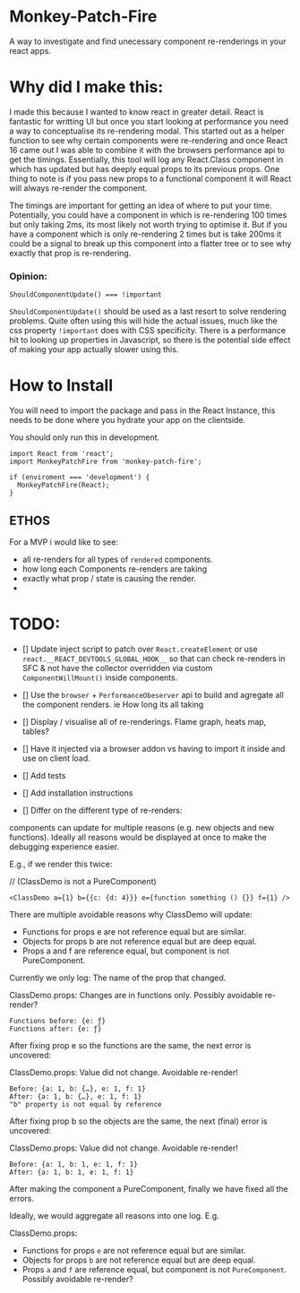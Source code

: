 # Monkey-Patch-Fire
A way to investigate and find unecessary component re-renderings in your react apps.

# Why did I make this:

I made this because I wanted to know react in greater detail. React is fantastic for writting UI but once you start looking at performance you need a way to conceptualise its re-rendering modal. This started out as a helper function to see why certain components were re-rendering and once React 16 came out I was able to combine it with the browsers performance api to get the timings. Essentially, this tool will log any React.Class component in which has updated but has deeply equal props to its previous props. One thing to note is if you pass new props to a functional component it will React will always re-render the component.

The timings are important for getting an idea of where to put your time. Potentially, you could have a component in which is re-rendering 100 times but only taking 2ms, its most likely not worth trying to optimise it. But if you have a component which is only re-rendering 2 times but is take 200ms it could be a signal to break up this component into a flatter tree or to see why exactly that prop is re-rendering.

### Opinion:

`ShouldComponentUpdate() === !important` 

`ShouldComponentUpdate()` should be used as a last resort to solve rendering problems. Quite often using this will hide the actual issues, much like the css property `!important` does with CSS specificity. There is a performance hit to looking up properties in Javascript, so there is the potential side effect of making your app actually slower using this.

# How to Install

You will need to import the package and pass in the React Instance, this needs to be done where you hydrate your app on the clientside.

You should only run this in development.

```
import React from 'react';
import MonkeyPatchFire from 'monkey-patch-fire';

if (enviroment === 'development') {
  MonkeyPatchFire(React);
}

```

## ETHOS

For a MVP i would like to see:
- all re-renders for all types of `rendered` components.
- how long each Components re-renders are taking
- exactly what prop / state is causing the render.
- 


# TODO:

- [] Update inject script to patch over `React.createElement` or use `react.__REACT_DEVTOOLS_GLOBAL_HOOK__` so that can check re-renders in SFC & not have the collector overridden via custom `ComponentWillMount()` inside components.

- [] Use the `browser` + `PerformanceObeserver` api to build and agregate all the component renders. ie How long its all taking

- [] Display / visualise all of re-renderings. Flame graph, heats map, tables?

- [] Have it injected via a browser addon vs having to import it inside and use on client load.

- [] Add tests

- [] Add installation instructions

- [] Differ on the different type of re-renders:


components can update for multiple reasons (e.g. new objects and new functions). Ideally all reasons would be displayed at once to make the debugging experience easier.

E.g., if we render this twice:

// (ClassDemo is not a PureComponent)

```
<ClassDemo a={1} b={{c: {d: 4}}} e={function something () {}} f={1} />
```
There are multiple avoidable reasons why ClassDemo will update:

- Functions for props e are not reference equal but are similar.
- Objects for props b are not reference equal but are deep equal.
- Props a and f are reference equal, but component is not PureComponent.

Currently we only log:
  The name of the prop that changed. 

ClassDemo.props: Changes are in functions only. Possibly avoidable re-render?
```
Functions before: {e: ƒ}
Functions after: {e: ƒ}
```
After fixing prop e so the functions are the same, the next error is uncovered:

ClassDemo.props: Value did not change. Avoidable re-render!
```
Before: {a: 1, b: {…}, e: 1, f: 1}
After: {a: 1, b: {…}, e: 1, f: 1}
"b" property is not equal by reference
```
After fixing prop b so the objects are the same, the next (final) error is uncovered:

ClassDemo.props: Value did not change. Avoidable re-render!
```
Before: {a: 1, b: 1, e: 1, f: 1}
After: {a: 1, b: 1, e: 1, f: 1}
```
After making the component a PureComponent, finally we have fixed all the errors.

Ideally, we would aggregate all reasons into one log. E.g.

ClassDemo.props:
- Functions for props `e` are not reference equal but are similar.
- Objects for props `b` are not reference equal but are deep equal.
- Props `a` and `f` are reference equal, but component is not `PureComponent`.
Possibly avoidable re-render?